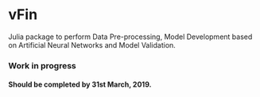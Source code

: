 # vFin
Julia package to perform Data Pre-processing, Model Development based on Artificial Neural Networks and Model Validation.

### Work in progress
#### Should be completed by 31st March, 2019.
